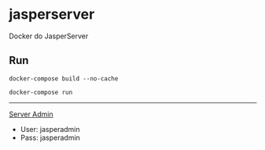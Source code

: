# jasperserver
Docker do JasperServer

## Run
```
docker-compose build --no-cache

docker-compose run
```

---------------------

[Server Admin](http://dockerhost:8080/jasperserver)
* User: jasperadmin
* Pass: jasperadmin
